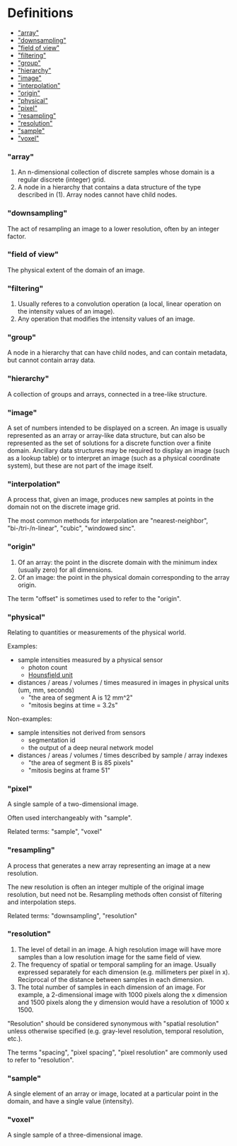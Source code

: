 # Definitions

- ["array"](#array)                                                                                                                                                                                                
- ["downsampling"](#downsampling)
- ["field of view"](#field-of-view)
- ["filtering"](#filtering)
- ["group"](#group)
- ["hierarchy"](#hierarchy)
- ["image"](#image)
- ["interpolation"](#interpolation)
- ["origin"](#origin)
- ["physical"](#physical)
- ["pixel"](#pixel)
- ["resampling"](#resampling)
- ["resolution"](#resolution)
- ["sample"](#sample)
- ["voxel"](#voxel)


### "array" 
1. An n-dimensional collection of discrete samples whose domain is a regular discrete (integer) grid.
2. A node in a hierarchy that contains a data structure of the type described in (1). Array nodes cannot have child nodes.

### "downsampling"
The act of resampling an image to a lower resolution, often by an integer factor.

### "field of view"
The physical extent of the domain of an image.

### "filtering"
1. Usually referes to a convolution operation (a local, linear operation on the intensity values of an image).
2. Any operation that modifies the intensity values of an image.

### "group"
A node in a hierarchy that can have child nodes, and can contain metadata, but cannot contain array data.

### "hierarchy"
A collection of groups and arrays, connected in a tree-like structure.

### "image"
A set of numbers intended to be displayed on a screen. An image is usually represented as an array or array-like data structure, but can also be represented as the set of solutions for a discrete function over a finite domain. Ancillary data structures may be required to display an image (such as a lookup table) or to interpret an image (such as a physical coordinate system), but these are not part of the image itself. 

### "interpolation"
A process that, given an image, produces new samples at points in the domain not on the discrete image grid.

The most common methods for interpolation are "nearest-neighbor", "bi-/tri-/n-linear", "cubic", "windowed sinc".

### "origin"
1. Of an array: the point in the discrete domain with the minimum index (usually zero) for all dimensions.
2. Of an image: the point in the physical domain corresponding to the array origin.

The term "offset" is sometimes used to refer to the "origin".

### "physical"
Relating to quantities or measurements of the physical world.

Examples:
* sample intensities measured by a physical sensor
    * photon count
    * [Hounsfield unit](https://en.wikipedia.org/wiki/Hounsfield_scale)
* distances / areas / volumes / times measured in images in physical units (um, mm, seconds)
    * "the area of segment A is 12 mm^2"
    * "mitosis begins at time = 3.2s"

Non-examples:
* sample intensities not derived from sensors
    * segmentation id
    * the output of a deep neural network model
* distances / areas / volumes / times described by sample / array indexes
    * "the area of segment B is 85 pixels"
    * "mitosis begins at frame 51"

### "pixel" 
A single sample of a two-dimensional image.

Often used interchangeably with "sample".

Related terms: "sample", "voxel"

### "resampling"
A process that generates a new array representing an image at a new resolution. 

The new resolution is often an integer multiple of the original image resolution, but need not be. Resampling methods often
consist of filtering and interpolation steps.

Related terms: "downsampling", "resolution"

### "resolution"
1. The level of detail in an image. A high resolution image will have more samples than a low resolution image for the same field of view.
2. The frequency of spatial or temporal sampling for an image. Usually expressed separately for each dimension (e.g. millimeters per pixel in x). Reciprocal of the distance between samples in each dimension.
3. The total number of samples in each dimension of an image. For example, a 2-dimensional image with 1000 pixels along the x dimension and 1500 pixels along the y dimension would have a resolution of 1000 x 1500. 

"Resolution" should be considered synonymous with "spatial resolution" unless otherwise specified (e.g. gray-level resolution, temporal resolution, etc.). 

The terms "spacing", "pixel spacing", "pixel resolution" are commonly used to refer to "resolution".

### "sample" 
A single element of an array or image, located at a particular point in the domain, and
have a single value (intensity).

### "voxel" 
A single sample of a three-dimensional image.


